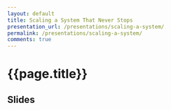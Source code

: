 ```yaml
---
layout: default
title: Scaling a System That Never Stops
presentation_url: /presentations/scaling-a-system/
permalink: /presentations/scaling-a-system/
comments: true
---
```


# {{page.title}}

## Slides

<script async class="speakerdeck-embed" data-id="451aaef74f544f488dc70e12212aac16" data-ratio="1.77777777777778" src="//speakerdeck.com/assets/embed.js"></script>
